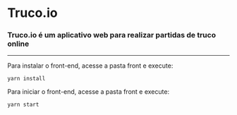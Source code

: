 # Truco.io
### Truco.io é um aplicativo web para realizar partidas de truco online
***
Para instalar o front-end, acesse a pasta front e execute:

    yarn install

Para iniciar o front-end, acesse a pasta front e execute:

    yarn start
